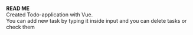 <b>READ ME</b><br>
Created Todo-application with Vue.<br>
You can add new task by typing it inside input and you can delete tasks or check them
